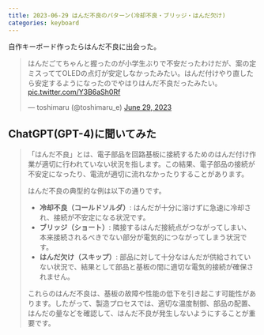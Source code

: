 ```yaml
---
title: 2023-06-29 はんだ不良のパターン(冷却不良・ブリッジ・はんだ欠け)
categories: keyboard
---
```


自作キーボード作ったらはんだ不良に出会った。

<blockquote class="twitter-tweet"><p lang="ja" dir="ltr">はんだごてちゃんと握ったのが小学生ぶりで不安だったわけだが、案の定ミスっててOLEDの点灯が安定しなかったみたい。はんだ付けやり直したら安定するようになったのでやはりはんだ不良だったみたい。 <a href="https://t.co/Y3B6aSh0Rf">pic.twitter.com/Y3B6aSh0Rf</a></p>&mdash; toshimaru (@toshimaru_e) <a href="https://twitter.com/toshimaru_e/status/1674220837971574784?ref_src=twsrc%5Etfw">June 29, 2023</a></blockquote> <script async src="https://platform.twitter.com/widgets.js" charset="utf-8"></script>

## ChatGPT(GPT-4)に聞いてみた

> 「はんだ不良」とは、電子部品を回路基板に接続するためのはんだ付け作業が適切に行われていない状況を指します。この結果、電子部品の接続が不安定になったり、電流が適切に流れなかったりすることがあります。
>
> はんだ不良の典型的な例は以下の通りです。
>
> - **冷却不良（コールドソルダ）**: はんだが十分に溶けずに急速に冷却され、接続が不安定になる状況です。
> - **ブリッジ（ショート）**: 隣接するはんだ接続点がつながってしまい、本来接続されるべきでない部分が電気的につながってしまう状況です。
> - **はんだ欠け（スキップ）**: 部品に対して十分なはんだが供給されていない状況で、結果として部品と基板の間に適切な電気的接続が確保されません。
>
> これらのはんだ不良は、基板の故障や性能の低下を引き起こす可能性があります。したがって、製造プロセスでは、適切な温度制御、部品の配置、はんだの量などを確認して、はんだ不良が発生しないようにすることが重要です。

